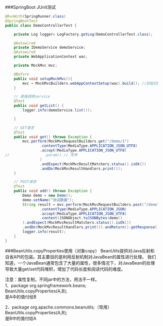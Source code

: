 ###SpringBoot JUnit测试

~~~java
@RunWith(SpringRunner.class)
@SpringBootTest
public class DemoControllerTest {

    private Log logger= LogFactory.getLog(DemoControllerTest.class);

    @Autowired
    private IDemoService demoService;
    @Autowired
    private WebApplicationContext wac;

    private MockMvc mvc;

    @Before
    public void setupMockMvc(){
        mvc = MockMvcBuilders.webAppContextSetup(wac).build(); //初始化MockMvc对象
    }

    // 直接调用service
    @Test
    public void getList() {
        logger.info(demoService.list());

    }

    // GET请求
    @Test
    public void get() throws Exception {
        mvc.perform(MockMvcRequestBuilders.get("/demo/1")
                .contentType(MediaType.APPLICATION_JSON_UTF8)
                .accept(MediaType.APPLICATION_JSON_UTF8)
//                .param() // 传参
                )
                .andExpect(MockMvcResultMatchers.status().isOk())
                .andDo(MockMvcResultHandlers.print());
    }

    // POST请求
    @Test
    public void add() throws Exception {
        Demo demo = new Demo();
        demo.setName("测试数据");
        String result = mvc.perform(MockMvcRequestBuilders.post("/demo")
                .contentType(MediaType.APPLICATION_JSON)
                .accept(MediaType.APPLICATION_JSON_UTF8)
                .content(JSONObject.toJSONBytes(demo))
        ).andExpect(MockMvcResultMatchers.status().isOk())
        .andDo(MockMvcResultHandlers.print()).andReturn().getResponse().getContentAsString();
        logger.info(result);
    }
}
~~~

###BeanUtils.copyProperties使用（对象copy）
BeanUtils提供对Java反射和自省API的包装。其主要目的是利用反射机制对JavaBean的属性进行处理。
我们知道，一个JavaBean通常包含了大量的属性，很多情况下，对JavaBean的处理导致大量get/set代码堆积，增加了代码长度和阅读代码的难度。

注意：属性复制，不同jar中的方法，用法不一样。 <br>
1、package org.springframework.beans;  <br>
BeanUtils.copyProperties(A,B); <br>
是A中的值付给B

2、package org.apache.commons.beanutils;（常用） <br>
BeanUtils.copyProperties(A,B); <br>
是B中的值付给A
